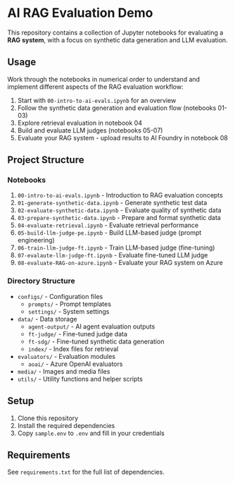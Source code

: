 # AI RAG Evaluation Demo

This repository contains a collection of Jupyter notebooks for evaluating a **RAG system**, with a focus on synthetic data generation and LLM evaluation.

## Usage

Work through the notebooks in numerical order to understand and implement different aspects of the RAG evaluation workflow:

1. Start with `00-intro-to-ai-evals.ipynb` for an overview
2. Follow the synthetic data generation and evaluation flow (notebooks 01-03)
3. Explore retrieval evaluation in notebook 04
4. Build and evaluate LLM judges (notebooks 05-07)
5. Evaluate your RAG system - upload results to AI Foundry in notebook 08

## Project Structure

### Notebooks
1. `00-intro-to-ai-evals.ipynb` - Introduction to RAG evaluation concepts
2. `01-generate-synthetic-data.ipynb` - Generate synthetic test data
3. `02-evaluate-synthetic-data.ipynb` - Evaluate quality of synthetic data
4. `03-prepare-synthetic-data.ipynb` - Prepare and format synthetic data
5. `04-evaluate-retrieval.ipynb` - Evaluate retrieval performance
6. `05-build-llm-judge-pe.ipynb` - Build LLM-based judge (prompt engineering)
7. `06-train-llm-judge-ft.ipynb` - Train LLM-based judge (fine-tuning)
8. `07-evalaute-llm-judge-ft.ipynb` - Evaluate fine-tuned LLM judge
9. `08-evaluate-RAG-on-azure.ipynb` - Evaluate your RAG system on Azure

### Directory Structure
- `configs/` - Configuration files
  - `prompts/` - Prompt templates
  - `settings/` - System settings
- `data/` - Data storage
  - `agent-output/` - AI agent evaluation outputs
  - `ft-judge/` - Fine-tuned judge data
  - `ft-sdg/` - Fine-tuned synthetic data generation
  - `index/` - Index files for retrieval
- `evaluators/` - Evaluation modules
  - `aoai/` - Azure OpenAI evaluators
- `media/` - Images and media files
- `utils/` - Utility functions and helper scripts

## Setup

1. Clone this repository
2. Install the required dependencies
3. Copy `sample.env` to `.env` and fill in your credentials 

## Requirements

See `requirements.txt` for the full list of dependencies.

